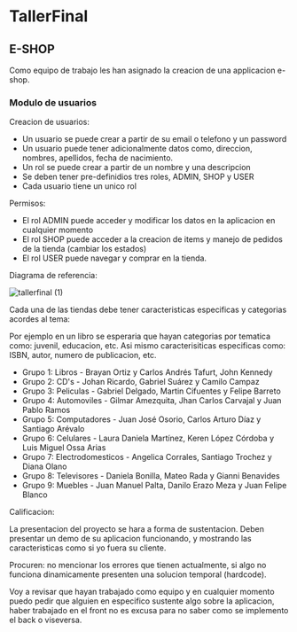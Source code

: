 # TallerFinal

## E-SHOP

Como equipo de trabajo les han asignado la creacion de una applicacion e-shop.

### Modulo de usuarios

Creacion de usuarios:

- Un usuario se puede crear a partir de su email o telefono y un password
- Un usuario puede tener adicionalmente datos como, direccion, nombres, apellidos, fecha de nacimiento.
- Un rol se puede crear a partir de un nombre y una descripcion
- Se deben tener pre-definidios tres roles, ADMIN, SHOP y USER
- Cada usuario tiene un unico rol

Permisos:

- El rol ADMIN puede acceder y modificar los datos en la aplicacion en cualquier momento
- El rol SHOP puede acceder a la creacion de items y manejo de pedidos de la tienda (cambiar los estados)
- El rol USER puede navegar y comprar en la tienda.

Diagrama de referencia: 

![tallerfinal (1)](https://github.com/IcesiComputacionInternet/TallerFinal/assets/17294264/4e5ac1fc-ad9c-42b9-b026-402fb2284ecb)

Cada una de las tiendas debe tener caracteristicas especificas y categorias acordes al tema:

Por ejemplo en un libro se esperaria que hayan categorias por tematica como: juvenil, educacion, etc.
Asi mismo caracterisiticas especificas como: ISBN, autor, numero de publicacion, etc.

- Grupo 1: Libros - Brayan Ortiz y Carlos Andrés Tafurt, John Kennedy
- Grupo 2: CD's - Johan Ricardo, Gabriel Suárez y Camilo Campaz
- Grupo 3: Peliculas - Gabriel Delgado, Martin Cifuentes y Felipe Barreto
- Grupo 4: Automoviles - Gilmar Amezquita, Jhan Carlos Carvajal y Juan Pablo Ramos
- Grupo 5: Computadores - Juan José Osorio, Carlos Arturo Díaz y Santiago Arévalo
- Grupo 6: Celulares - Laura Daniela Martínez, Keren López Córdoba y Luis Miguel Ossa Arias
- Grupo 7: Electrodomesticos - Angelica Corrales, Santiago Trochez y Diana Olano
- Grupo 8: Televisores - Daniela Bonilla, Mateo Rada y Gianni Benavides
- Grupo 9: Muebles - Juan Manuel Palta, Danilo Erazo Meza y Juan Felipe Blanco

Calificacion:

La presentacion del proyecto se hara a forma de sustentacion.
Deben presentar un demo de su aplicacion funcionando, y mostrando las caracteristicas como si yo fuera su cliente.

Procuren: no mencionar los errores que tienen actualmente, si algo no funciona dinamicamente presenten una solucion temporal (hardcode).

Voy a revisar que hayan trabajado como equipo y en cualquier momento puedo pedir que alguien en especifico sustente algo sobre la aplicacion, haber trabajado en el front no es excusa para no saber como se implemento el back o viseversa.


